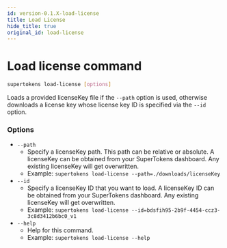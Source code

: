 ```yaml
---
id: version-0.1.X-load-license
title: Load License
hide_title: true
original_id: load-license
---
```


# Load license command

```bash
supertokens load-license [options]
```
Loads a provided licenseKey file if the ```--path``` option is used, otherwise downloads a license key whose license key ID is specified via the ```--id``` option.

### Options
- ```--path```
    - Specify a licenseKey path. This path can be relative or absolute. A licenseKey can be obtained from your SuperTokens dashboard. Any existing licenseKey will get overwritten.
    - Example: ```supertokens load-license --path=./downloads/licenseKey```
- ```--id```
    - Specify a licenseKey ID that you want to load. A licenseKey ID can be obtained from your SuperTokens dashboard. Any existing licenseKey will get overwritten.
    - Example: ```supertokens load-license --id=bdsfih95-2b9f-4454-ccz3-3c8d3412b6bc0_v1```
- ```--help```
    - Help for this command.
    - Example: ```supertokens load-license --help```